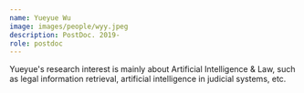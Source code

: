 ```yaml
---
name: Yueyue Wu 
image: images/people/wyy.jpeg 
description: PostDoc. 2019- 
role: postdoc
---
```


Yueyue's research interest is mainly about Artificial Intelligence & Law, such as legal information retrieval, artificial intelligence in judicial systems, etc.